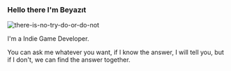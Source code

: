 ### Hello there I'm Beyazıt

![there-is-no-try-do-or-do-not](https://user-images.githubusercontent.com/66223190/209471639-107ffcef-442b-465a-9ba8-922dcde40019.gif)

I'm a Indie Game Developer.

You can ask me whatever you want, if I know the answer, I will tell you, but if I don't, we can find the answer together.
